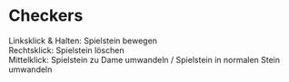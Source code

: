 # Checkers
Linksklick & Halten: Spielstein bewegen<br>
Rechtsklick: Spielstein löschen<br>
Mittelklick: Spielstein zu Dame umwandeln / Spielstein in normalen Stein umwandeln<br>